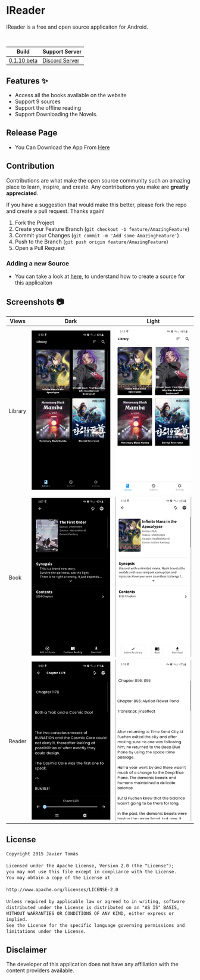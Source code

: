 # IReader

IReader is a free and open source applicaiton for Android.

<br>

| Build | Support Server |
|-------|---------|
| [0.1.10 beta](https://github.com/kazemcodes/IReader/releases/latest) | [Discord Server](https://discord.gg/HBU6zD8c5v) |

## Features :sparkles:

- Access all the books available on the website
- Support 9 sources
- Support the offline reading
- Support Downloading the Novels.


## Release Page

- You Can Download the App From [Here](https://github.com/kazemcodes/Infinity/releases)

## Contribution

Contributions are what make the open source community such an amazing place to learn, inspire, and create. Any contributions you make are **greatly appreciated**.

If you have a suggestion that would make this better, please fork the repo and create a pull request. Thanks again!

1. Fork the Project
2. Create your Feature Branch (`git checkout -b feature/AmazingFeature`)
3. Commit your Changes (`git commit -m 'Add some AmazingFeature'`)
4. Push to the Branch (`git push origin feature/AmazingFeature`)
5. Open a Pull Request

### Adding a new Source
- You can take a look at [here](https://github.com/kazemcodes/Infinity/blob/master/how_to_make_a_source_guide.md), to understand how to create a source for this applicaiton 


## Screenshots :camera:

| Views    | Dark                                                       | Light                                                        |
| -------- | ---------------------------------------------------------- | ------------------------------------------------------------ |
| Library  | ![library_view_dark](screenshots/library-dark.jpeg)         | ![library_view_light](/screenshots/library-light.jpeg)         |
| Book     | ![book_view_dark](screenshots/detail-dark.jpeg)               | ![book_view_light](screenshots/detail-light.jpeg)               |
| Reader     | ![book_view_dark](screenshots/reader-dark.png)               | ![book_view_light](screenshots/reader-light.png)               |

## License

    Copyright 2015 Javier Tomás

    Licensed under the Apache License, Version 2.0 (the "License");
    you may not use this file except in compliance with the License.
    You may obtain a copy of the License at

    http://www.apache.org/licenses/LICENSE-2.0

    Unless required by applicable law or agreed to in writing, software
    distributed under the License is distributed on an "AS IS" BASIS,
    WITHOUT WARRANTIES OR CONDITIONS OF ANY KIND, either express or implied.
    See the License for the specific language governing permissions and
    limitations under the License.

## Disclaimer

The developer of this application does not have any affiliation with the content providers available.
